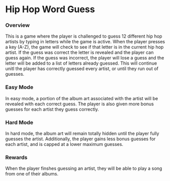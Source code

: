 # Hip Hop Word Guess
### Overview
This is a game where the player is challenged to guess 12 different hip hop artists by typing in letters while the game is active. When the player presses a key (A-Z), the game will check to see if that letter is in the current hip hop artist. If the guess was correct the letter is revealed and the player can guess again. If the guess was incorrect, the player will lose a guess and the letter will be added to a list of letters already guessed. This will continue unitl the player has correctly guessed every artist, or until they run out of guesses.
### Easy Mode
In easy mode, a portion of the album art associated with the artist will be revealed with each correct guess. The player is also given more bonus guesses for each artist they guess correctly.
### Hard Mode
In hard mode, the album art will remain totally hidden until the player fully guesses the artist. Additionally, the player gains less bonus guesses for each artist, and is capped at a lower maximum guesses.
### Rewards
When the player finshes guessing an artist, they will be able to play a song from one of their albums. 
